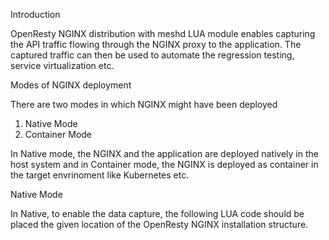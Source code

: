 Introduction

OpenResty NGINX distribution with meshd LUA module enables capturing the API traffic flowing through the NGINX proxy to the application. The captured traffic can then be used to automate the regression testing, service virtualization etc.

Modes of NGINX deployment

There are two modes in which NGINX might have been deployed

1. Native Mode
2. Container Mode

In Native mode, the NGINX and the application are deployed natively in the host system and in Container mode, the NGINX is deployed as container in the target envrinoment like Kubernetes etc.

Native Mode

In Native, to enable the data capture, the following LUA code should be placed the given location of the OpenResty NGINX installation structure. 
